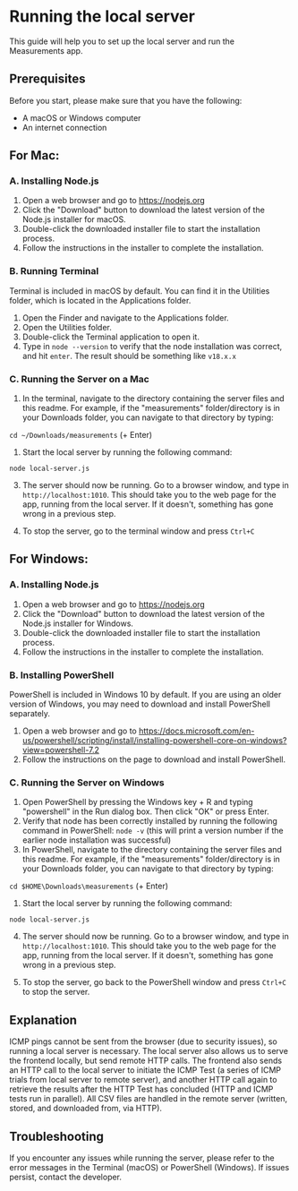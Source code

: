 # Running the local server

This guide will help you to set up the local server and run the Measurements app.

## Prerequisites

Before you start, please make sure that you have the following:

- A macOS or Windows computer
- An internet connection

## For Mac:

### A. Installing Node.js

1. Open a web browser and go to https://nodejs.org
2. Click the "Download" button to download the latest version of the Node.js installer for macOS.
3. Double-click the downloaded installer file to start the installation process.
4. Follow the instructions in the installer to complete the installation.

### B. Running Terminal

Terminal is included in macOS by default. You can find it in the Utilities folder, which is located in the Applications folder.

1. Open the Finder and navigate to the Applications folder.
2. Open the Utilities folder.
3. Double-click the Terminal application to open it.
4. Type in `node --version` to verify that the node installation was correct, and hit `enter`. The result should be something like `v18.x.x`

### C. Running the Server on a Mac

1. In the terminal, navigate to the directory containing the server files and this readme. For example, if the "measurements" folder/directory is in your Downloads folder, you can navigate to that directory by typing:

`cd ~/Downloads/measurements` (+ Enter)

1. Start the local server by running the following command:

`node local-server.js`

3. The server should now be running. Go to a browser window, and type in `http://localhost:1010`. This should take you to the web page for the app, running from the local server. If it doesn't, something has gone wrong in a previous step.

4. To stop the server, go to the terminal window and press `Ctrl+C`

## For Windows:

### A. Installing Node.js

1. Open a web browser and go to https://nodejs.org
2. Click the "Download" button to download the latest version of the Node.js installer for Windows.
3. Double-click the downloaded installer file to start the installation process.
4. Follow the instructions in the installer to complete the installation.

### B. Installing PowerShell

PowerShell is included in Windows 10 by default. If you are using an older version of Windows, you may need to download and install PowerShell separately.

1. Open a web browser and go to https://docs.microsoft.com/en-us/powershell/scripting/install/installing-powershell-core-on-windows?view=powershell-7.2
2. Follow the instructions on the page to download and install PowerShell.

### C. Running the Server on Windows

1. Open PowerShell by pressing the Windows key + R and typing "powershell" in the Run dialog box. Then click "OK" or press Enter.
2. Verify that node has been correctly installed by running the following command in PowerShell: `node -v` (this will print a version number if the earlier node installation was successful)
3. In PowerShell, navigate to the directory containing the server files and this readme. For example, if the "measurements" folder/directory is in your Downloads folder, you can navigate to that directory by typing:

`cd $HOME\Downloads\measurements` (+ Enter)

1. Start the local server by running the following command:

`node local-server.js`

4. The server should now be running. Go to a browser window, and type in `http://localhost:1010`. This should take you to the web page for the app, running from the local server. If it doesn't, something has gone wrong in a previous step.

5. To stop the server, go back to the PowerShell window and press `Ctrl+C` to stop the server.

## Explanation

ICMP pings cannot be sent from the browser (due to security issues), so running a local server is necessary. The local server also allows us to serve the frontend locally, but send remote HTTP calls. The frontend also sends an HTTP call to the local server to initiate the ICMP Test (a series of ICMP trials from local server to remote server), and another HTTP call again to retrieve the results after the HTTP Test has concluded (HTTP and ICMP tests run in parallel). All CSV files are handled in the remote server (written, stored, and downloaded from, via HTTP).

## Troubleshooting

If you encounter any issues while running the server, please refer to the error messages in the Terminal (macOS) or PowerShell (Windows). If issues persist, contact the developer.
